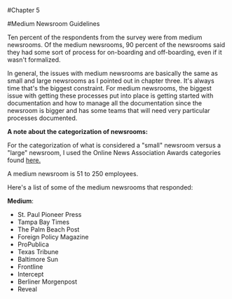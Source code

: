 #Chapter 5

#Medium Newsroom Guidelines

Ten percent of the respondents from the survey were from medium newsrooms. Of the medium newsrooms, 90 percent of the newsrooms said they had some sort of process for on-boarding and off-boarding, even if it wasn't formalized.

In general, the issues with medium newsrooms are basically the same as small and large newsrooms as I pointed out in chapter three. It's always time that's the biggest constraint. For medium newsrooms, the biggest issue with getting these processes put into place is getting started with documentation and how to manage all the documentation since the newsroom is bigger and has some teams that will need very particular processes documented.

**A note about the categorization of newsrooms:**

For the categorization of what is considered a "small" newsroom versus a "large" newsroom, I used the Online News Association Awards categories found [here.](https://journalists.org/awards/online-journalism-awards-rules-eligibility/)

A medium newsroom is 51 to 250 employees. 

Here's a list of some of the medium newsrooms that responded:

**Medium**:
* St. Paul Pioneer Press
* Tampa Bay Times
* The Palm Beach Post
* Foreign Policy Magazine 
* ProPublica
* Texas Tribune
* Baltimore Sun
* Frontline 
* Intercept
* Berliner Morgenpost
* Reveal